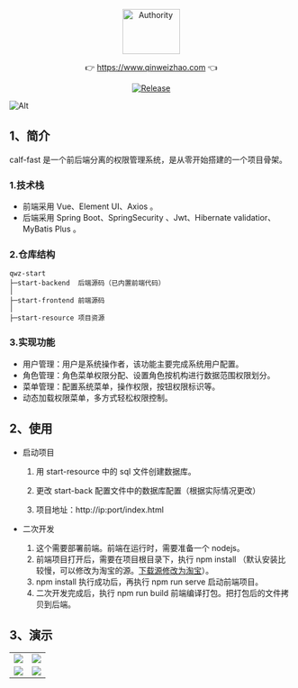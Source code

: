 <p align="center">
  <a class="logo" href="https://github.com/qinweizhao/qwz-start">
    <img src="https://cdn.jsdelivr.net/gh/qinweizhao/qwz-start@master/logo.png" height="80" width="45%" alt="Authority">
  </a>
</p>

<p align="center">
👉 <a href="https://www.qinweizhao.com">https://www.qinweizhao.com</a> 👈
</p>

<p align="center">
  <a href="https://github.com/qinweizhao/qwz-start" target="_blank">
    <img src="https://img.shields.io/github/v/release/qinweizhao/qwz-start?include_prereleases" alt="Release"/>
  </a>
</p>


![Alt](https://repobeats.axiom.co/api/embed/a9d167d82b691b1c1e7ad622262698a15b6fc146.svg "Repobeats analytics image")

## 1、简介

calf-fast 是一个前后端分离的权限管理系统，是从零开始搭建的一个项目骨架。

### 1.技术栈

- 前端采用 Vue、Element UI、Axios 。
- 后端采用 Spring Boot、SpringSecurity 、Jwt、Hibernate validatior、MyBatis Plus 。

### 2.仓库结构

```
qwz-start
├─start-backend  后端源码（已内置前端代码）
│
├─start-frontend 前端源码
│ 
├─start-resource 项目资源
```

### 3.实现功能

- 用户管理：用户是系统操作者，该功能主要完成系统用户配置。
- 角色管理：角色菜单权限分配、设置角色按机构进行数据范围权限划分。
- 菜单管理：配置系统菜单，操作权限，按钮权限标识等。
- 动态加载权限菜单，多方式轻松权限控制。

## 2、使用

- 启动项目

  1. 用 start-resource 中的 sql 文件创建数据库。

  2. 更改 start-back 配置文件中的数据库配置（根据实际情况更改）

  3. 项目地址：http://ip:port/index.html
- 二次开发
  1. 这个需要部署前端。前端在运行时，需要准备一个 nodejs。
  2. 前端项目打开后，需要在项目根目录下，执行 npm install （默认安装比较慢，可以修改为淘宝的源。[下载源修改为淘宝](https://mp.weixin.qq.com/s/HWRYAR16vLE1XFep6_i1tA)）。
  3. npm install 执行成功后，再执行 npm run serve 启动前端项目。
  4. 二次开发完成后，执行 npm run build 前端编译打包。把打包后的文件拷贝到后端。

## 3、演示

<table>
    <tr>
        <td><img src="https://cdn.jsdelivr.net/gh/qinweizhao/qwz-start/calf-resource/img/2021-11-24_142100.png"/></td>
        <td><img src="https://cdn.jsdelivr.net/gh/qinweizhao/qwz-start/calf-resource/img/2021-11-24_142259.png"/></td>
    </tr>
    <tr>
        <td><img src="https://cdn.jsdelivr.net/gh/qinweizhao/qwz-start/calf-resource/img/2021-11-24_142319.png"/></td>
        <td><img src="https://cdn.jsdelivr.net/gh/qinweizhao/qwz-start/calf-resource/img/2021-11-24_142359.png"/></td>
    </tr>
</table>
